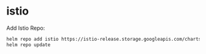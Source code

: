 # istio

Add Istio Repo:
```bash
helm repo add istio https://istio-release.storage.googleapis.com/charts
helm repo update
```
